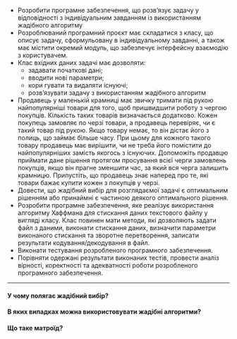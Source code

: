 - Розробити програмне забезпечення, що розв’язує задачу у відповідності з індивідуальним завданням із використанням жадібного алгоритму
- Розроблюваний програмний проєкт має складатися з класу, що описує задачу, сформульовану в індивідуальному завданні, а також має містити окремий модуль, що забезпечує інтерфейсну взаємодію з користувачем.
- Клас вхідних даних задачі має дозволяти:
  - задавати початкові дані;
  - вводити нові параметри;
  - кори гувати та видаляти існуючі;
  - розв’язувати задачу з використанням жадібного алгоритм
- Продавець у маленькій крамниці має звичку тримати під рукою найпопулярніші товари для того, щоб пришвидшити роботу з чергою покупців. Кількість таких товарів визначається додатково. Кожен покупець замовляє по черзі товари, а продавець перевіряє, чи є такий товар під рукою. Якщо товару немає, то він дістає його з полиць, що займає більше часу. При цьому для кожного такого товару продавець має вирішити, чи не треба його помістити до найпопулярніших замість якогось з існуючих. Допоможіть продавцю приймати дане рішення протягом просування всієї черги замовлень покупців, якщо він прагне зменшити час, за який вся черга залишить крамницю. Припустіть, що продавець знає наперед про те, які товари бажає купити кожен з покупців у черзі.
- Довести, що жадібний вибір для розглядаємої задачі є оптимальним рішенням або принаймні є частиною деякого оптимального рішення.
- Розробити програмне забезпечення, яке реалізує використання алгоритму Хаффмана для стискання даних текстового файлу у вигляді класу. Клас повинен мати методи, які дозволяють задати файл з даними, виконати стискання даних, визначити параметри виконаного стискання та зворотне перетворення, записати результати кодування/декодування в файл.
- Виконати тестування розробленого програмного забезпечення.
- Порівняти одержані результати виконаних тестів, провести аналіз вірності, коректності та адекватності роботи розробленого програмного забезпечення.

---

#### У чому полягає жадібний вибір?

#### В яких випадках можна використовувати жадібні алгоритми?

#### Що таке матроїд?
